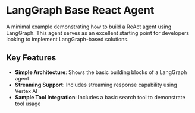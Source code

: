 # LangGraph Base React Agent

A minimal example demonstrating how to build a ReAct agent using LangGraph. This agent serves as an excellent starting point for developers looking to implement LangGraph-based solutions.

## Key Features

- **Simple Architecture**: Shows the basic building blocks of a LangGraph agent
- **Streaming Support**: Includes streaming response capability using Vertex AI
- **Sample Tool Integration**: Includes a basic search tool to demonstrate tool usage
